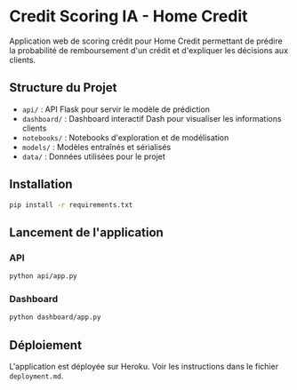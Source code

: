 # Credit Scoring IA - Home Credit

Application web de scoring crédit pour Home Credit permettant de prédire la probabilité de remboursement d'un crédit et d'expliquer les décisions aux clients.

## Structure du Projet

- `api/` : API Flask pour servir le modèle de prédiction
- `dashboard/` : Dashboard interactif Dash pour visualiser les informations clients
- `notebooks/` : Notebooks d'exploration et de modélisation
- `models/` : Modèles entraînés et sérialisés
- `data/` : Données utilisées pour le projet

## Installation

```bash
pip install -r requirements.txt
```

## Lancement de l'application

### API

```bash
python api/app.py
```

### Dashboard

```bash
python dashboard/app.py
```

## Déploiement

L'application est déployée sur Heroku. Voir les instructions dans le fichier `deployment.md`.
